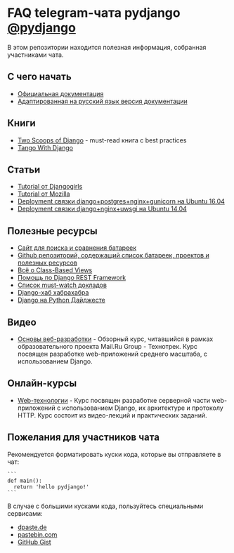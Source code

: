 # FAQ telegram-чата pydjango [@pydjango](https://t.me/pydjango)

В этом репозитории находится полезная информация, собранная участниками чата.

## С чего начать
- [Официальная документация](https://docs.djangoproject.com/en/1.10/)
- [Адаптированная на русский язык версия документации](http://djbook.ru/)

## Книги
- [Two Scoops of Django](https://www.twoscoopspress.com/products/two-scoops-of-django-1-8/) - must-read книга с best practices
- [Tango With Django](http://www.tangowithdjango.com/)

## Статьи
- [Tutorial от Djangogirls](https://tutorial.djangogirls.org/)
- [Tutorial от Mozilla](https://developer.mozilla.org/en-US/docs/Learn/Server-side/Django)
- [Deployment связки django+postgres+nginx+gunicorn на Ubuntu 16.04](https://www.digitalocean.com/community/tutorials/how-to-set-up-django-with-postgres-nginx-and-gunicorn-on-ubuntu-16-04)
- [Deployment связки django+nginx+uwsgi на Ubuntu 14.04](https://www.digitalocean.com/community/tutorials/how-to-serve-django-applications-with-uwsgi-and-nginx-on-ubuntu-14-04)

## Полезные ресурсы
- [Сайт для поиска и сравнения батареек](https://djangopackages.org/)
- [Github репозиторий, содержащий список батареек, проектов и полезных ресурсов](https://github.com/rosarior/awesome-django)
- [Всё о Class-Based Views](http://ccbv.co.uk/)
- [Помощь по Django REST Framework](http://www.cdrf.co/)
- [Список must-watch докладов](https://gitlab.com/rosarior/django-must-watch)
- [Django-хаб хабрахабра](https://habrahabr.ru/hub/django/)
- [Django на Python Дайджесте](https://pythondigest.ru/feed/?q=django)

## Видео
- [Основы веб-разработки](https://www.youtube.com/playlist?list=PLrCZzMib1e9pg7ZLIOhmGSlmkMf8yEOLZ) - Обзорный курс, читавшийся в рамках образовательного проекта Mail.Ru Group - Технотрек. Курс посвящен разработке web-приложений среднего масштаба, с использованием Django.

## Онлайн-курсы
- [Web-технологии](https://stepik.org/course/Web-%D1%82%D0%B5%D1%85%D0%BD%D0%BE%D0%BB%D0%BE%D0%B3%D0%B8%D0%B8-154/) - Курс посвящен разработке серверной части web-приложений с использованием Django, их архитектуре и протоколу HTTP. Курс состоит из видео-лекций и практических заданий.

## Пожелания для участников чата
Рекомендуется форматировать куски кода, которые вы отправляете в чат:

    ```  
    def main():
      return 'hello pydjango!'
    ```
  
В случае с большими кусками кода, пользуйтесь специальными сервисами:
 - [dpaste.de](https://dpaste.de/)
 - [pastebin.com](https://pastebin.com/)
 - [GitHub Gist](https://gist.github.com/)

